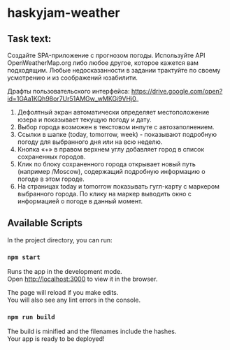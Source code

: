 # haskyjam-weather

## Task text:

Создайте SPA-приложение с прогнозом погоды. Используйте API OpenWeatherMap.org либо любое другое, которое кажется вам подходящим. Любые недосказанности в задании трактуйте по своему усмотрению и из соображений юзабилити.

Драфты пользовательского интерфейса: 
https://drive.google.com/open?id=1GAa1KQh98or7Ur51AMGw_wMKGi9VHj0_

1) Дефолтный экран автоматически определяет местоположение юзера и показывает текущую погоду и дату. 
2) Выбор города возможен в текстовом инпуте с автозаполнением.
3) Ссылки в шапке (today, tomorrow, week) - показывают подробную погоду для выбранного дня или на всю неделю. 
4) Кнопка «+» в правом верхнем углу добавляет город в список сохраненных городов.
5) Клик по блоку сохраненного города открывает новый путь (например /Moscow), содержащий подробную информацию о погоде в этом городе.
6) На страницах today и tomorrow показывать гугл-карту с маркером выбранного города. По клику на маркер выводить окно с информацией о погоде в данный момент. 

## Available Scripts

In the project directory, you can run:

### `npm start`

Runs the app in the development mode.<br />
Open [http://localhost:3000](http://localhost:3000) to view it in the browser.

The page will reload if you make edits.<br />
You will also see any lint errors in the console.

### `npm run build`

The build is minified and the filenames include the hashes.<br />
Your app is ready to be deployed!